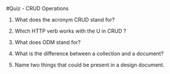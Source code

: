 #Quiz - CRUD Operations

1. What does the acronym CRUD stand for?

2. Which HTTP verb works with the U in CRUD ?

3. What does ODM stand for?

4. What is the difference between a collection and a document?

5. Name two things that could be present in a design document.
